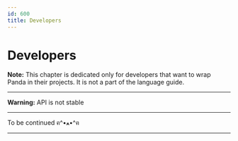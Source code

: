 ```yaml
---
id: 600
title: Developers
---
```


# Developers
**Note:** This chapter is dedicated only for developers that want to wrap Panda in their projects. 
It is not a part of the language guide.

---

**Warning:** API is not stable

---

To be continued ฅ^•ﻌ•^ฅ

---